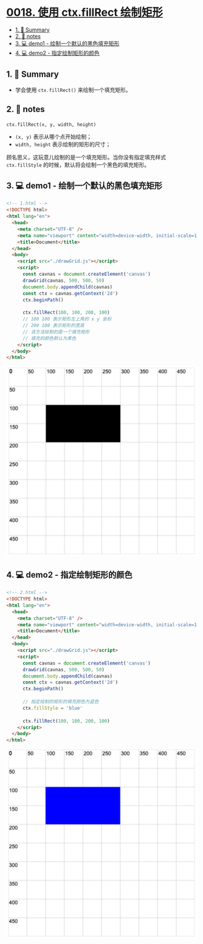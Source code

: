 # [0018. 使用 ctx.fillRect 绘制矩形](https://github.com/Tdahuyou/canvas/tree/main/0018.%20%E4%BD%BF%E7%94%A8%20ctx.fillRect%20%E7%BB%98%E5%88%B6%E7%9F%A9%E5%BD%A2)

<!-- region:toc -->
- [1. 📝 Summary](#1--summary)
- [2. 📒 notes](#2--notes)
- [3. 💻 demo1 - 绘制一个默认的黑色填充矩形](#3--demo1---绘制一个默认的黑色填充矩形)
- [4. 💻 demo2 - 指定绘制矩形的颜色](#4--demo2---指定绘制矩形的颜色)
<!-- endregion:toc -->

## 1. 📝 Summary

- 学会使用 `ctx.fillRect()` 来绘制一个填充矩形。

## 2. 📒 notes

`ctx.fillRect(x, y, width, height)`
- `(x, y)` 表示从哪个点开始绘制；
- `width, height` 表示绘制的矩形的尺寸；

顾名思义，这玩意儿绘制的是一个填充矩形。当你没有指定填充样式 `ctx.fillStyle` 的时候，默认将会绘制一个黑色的填充矩形。

## 3. 💻 demo1 - 绘制一个默认的黑色填充矩形

```html
<!-- 1.html -->
<!DOCTYPE html>
<html lang="en">
  <head>
    <meta charset="UTF-8" />
    <meta name="viewport" content="width=device-width, initial-scale=1.0" />
    <title>Document</title>
  </head>
  <body>
    <script src="./drawGrid.js"></script>
    <script>
      const cavnas = document.createElement('canvas')
      drawGrid(cavnas, 500, 500, 50)
      document.body.appendChild(cavnas)
      const ctx = cavnas.getContext('2d')
      ctx.beginPath()

      ctx.fillRect(100, 100, 200, 100)
      // 100 100 表示矩形左上角的 x y 坐标
      // 200 100 表示矩形的宽高
      // 该方法绘制的是一个填充矩形
      // 填充的颜色默认为黑色
    </script>
  </body>
</html>
```

![](md-imgs/2024-10-04-00-45-56.png)

## 4. 💻 demo2 - 指定绘制矩形的颜色

```html
<!-- 2.html -->
<!DOCTYPE html>
<html lang="en">
  <head>
    <meta charset="UTF-8" />
    <meta name="viewport" content="width=device-width, initial-scale=1.0" />
    <title>Document</title>
  </head>
  <body>
    <script src="./drawGrid.js"></script>
    <script>
      const cavnas = document.createElement('canvas')
      drawGrid(cavnas, 500, 500, 50)
      document.body.appendChild(cavnas)
      const ctx = cavnas.getContext('2d')
      ctx.beginPath()

      // 指定绘制的矩形的填充颜色为蓝色
      ctx.fillStyle = 'blue'

      ctx.fillRect(100, 100, 200, 100)
    </script>
  </body>
</html>
```

![](md-imgs/2024-10-04-00-46-11.png)
